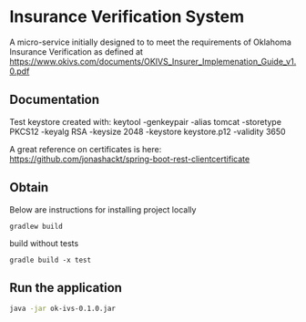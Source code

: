 # Insurance Verification System
A micro-service initially designed to to meet the requirements of Oklahoma Insurance Verification as defined at
https://www.okivs.com/documents/OKIVS_Insurer_Implemenation_Guide_v1.0.pdf


## Documentation


Test keystore created with:
keytool -genkeypair -alias tomcat -storetype PKCS12 -keyalg RSA -keysize 2048 -keystore keystore.p12 -validity 3650

A great reference on certificates is here:
https://github.com/jonashackt/spring-boot-rest-clientcertificate


## Obtain 
Below are instructions for installing project locally
~~~
gradlew build
~~~

build without tests
~~~
gradle build -x test
~~~

## Run the application

~~~bash
java -jar ok-ivs-0.1.0.jar 
~~~